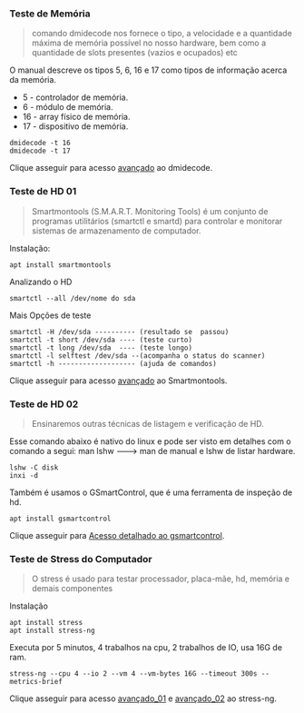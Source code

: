 ### Teste de Memória
> comando dmidecode nos fornece o tipo, a velocidade e a quantidade máxima de memória possível no nosso hardware, bem como a quantidade de slots presentes (vazios e ocupados) etc

O manual descreve os tipos 5, 6, 16 e 17 como tipos de informação acerca da memória.

- 5 - controlador de memória.
- 6 - módulo de memória.
- 16 - array físico de memória.
- 17 - dispositivo de memória.

```
dmidecode -t 16
dmidecode -t 17
```
Clique asseguir para acesso [avançado](https://www.redhat.com/sysadmin/linux-tools-dmidecode) ao dmidecode. 

### Teste de HD 01
> Smartmontools (S.M.A.R.T. Monitoring Tools) é um conjunto de programas utilitários (smartctl e smartd) para controlar e monitorar sistemas de armazenamento de computador.

Instalação:
```
apt install smartmontools
```
Analizando o HD
```
smartctl --all /dev/nome do sda 
```
Mais Opções de teste
```
smartctl -H /dev/sda ---------- (resultado se  passou)
smartctl -t short /dev/sda ---- (teste curto)
smartctl -t long /dev/sda  ---- (teste longo)
smartctl -l selftest /dev/sda --(acompanha o status do scanner)
smartctl -h ------------------- (ajuda de comandos)
```
Clique asseguir para acesso [avançado](https://help.ubuntu.com/community/Smartmontools) ao Smartmontools.

### Teste de HD 02
>Ensinaremos outras técnicas de listagem e verificação de HD.

Esse comando abaixo é nativo do linux e pode ser visto em detalhes com o comando a segui: man lshw ---> man de manual e lshw de listar hardware.
```
lshw -C disk
inxi -d 
```

Também é usamos o GSmartControl, que é uma ferramenta de inspeção de hd.
```
apt install gsmartcontrol
```
Clique asseguir para [Acesso detalhado ao gsmartcontrol](https://diolinux.com.br/sistemas-operacionais/como-testar-saude-do-seu-hd-no-linux.html).


### Teste de Stress do Computador
> O stress é usado para testar processador, placa-mãe, hd, memória e demais componentes

Instalação
```
apt install stress
apt install stress-ng
```
Executa por 5 minutos, 4 trabalhos na cpu, 2 trabalhos de IO, usa 16G de ram.
```
stress-ng --cpu 4 --io 2 --vm 4 --vm-bytes 16G --timeout 300s --metrics-brief
```
Clique asseguir para acesso [avançado_01](https://ironlinux.com.br/estressando-mem-disco-e-cpu-com-stress-ng-debian9/) e [avançado_02](https://www.cyberciti.biz/faq/stress-test-linux-unix-server-with-stress-ng/) ao stress-ng.




